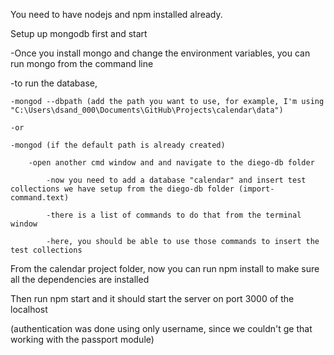 You need to have nodejs and npm installed already. 

Setup up mongodb first and start

-Once you install mongo and change the environment variables, you can run mongo from the command line

-to run the database, 

    -mongod --dbpath (add the path you want to use, for example, I'm using "C:\Users\dsand_000\Documents\GitHub\Projects\calendar\data")
    
    -or 
    
    -mongod (if the default path is already created)       
    
        -open another cmd window and and navigate to the diego-db folder
        
            -now you need to add a database "calendar" and insert test collections we have setup from the diego-db folder (import-command.text)
            
            -there is a list of commands to do that from the terminal window
            
            -here, you should be able to use those commands to insert the test collections 


From the calendar project folder, now you can run npm install to make sure all the dependencies are installed

Then run npm start and it should start the server on port 3000 of the localhost

(authentication was done using only username, since we couldn't ge that working with the passport module)
